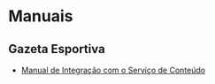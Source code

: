 Manuais
=======

Gazeta Esportiva
----------------

* [Manual de Integração com o Serviço de Conteúdo](/casperlibero/manuais/blob/master/gazetaesportiva/integracao-conteudo/README.md)
